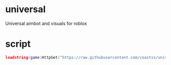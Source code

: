 # universal
Universal aimbot and visuals for roblox

# script
```lua
loadstring(game:HttpGet("https://raw.githubusercontent.com/coastss/universal/main/main.lua"))()
```
